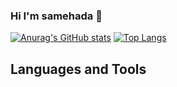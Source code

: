 ### Hi I'm samehada 🦈

[![Anurag's GitHub stats](https://github-readme-stats.vercel.app/api?username=same0216)](https://github.com/anuraghazra/github-readme-stats)
[![Top Langs](https://github-readme-stats.vercel.app/api/top-langs/?username=same0216)](https://github.com/anuraghazra/github-readme-stats)

## Languages and Tools 

